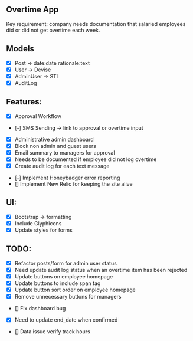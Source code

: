 ## Overtime App

Key requirement: company needs documentation that salaried employees did or did not get overtime each week.

## Models
- [x] Post -> date:date rationale:text
- [x] User -> Devise
- [x] AdminUser -> STI
- [x] AuditLog

## Features:
- [x] Approval Workflow
- [-] SMS Sending -> link to approval or overtime input
- [x] Administrative admin dashboard
- [x] Block non admin and guest users
- [x] Email summary to managers for approval
- [x] Needs to be documented if employee did not log overtime
- [x] Create audit log for each text message
- [-] Implement Honeybadger error reporting
- [] Implement New Relic for keeping the site alive

## UI:
- [x] Bootstrap -> formatting
- [x] Include Glyphicons
- [x] Update styles for forms

## TODO:
- [x] Refactor posts/form for admin user status
- [x] Need update audit log status when an overtime item has been rejected
- [x] Update buttons on employee homepage
- [x] Update buttons to include span tag
- [x] Update button sort order on employee homepage
- [x] Remove unnecessary buttons for managers
- [] Fix dashboard bug
- [x] Need to update end_date when confirmed
- [] Data issue verify track hours
